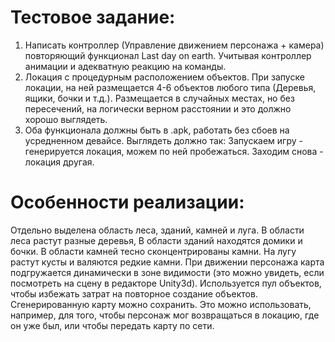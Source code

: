 # Тестовое задание:

1. Написать контроллер (Управление движением персонажа + камера) повторяющий функционал Last day on earth. Учитывая контроллер анимации и адекватную реакцию на команды. 
2. Локация с процедурным расположением объектов. При запуске локации, на ней размещается 4-6 объектов любого типа (Деревья, ящики, бочки и т.д.). Размещается в случайных местах, но без пересечений, на логически верном расстоянии и это должно хорошо выглядеть.
3. Оба функционала должны быть в .apk, работать без сбоев на усредненном девайсе. 
Выглядеть должно так: Запускаем игру - генерируется локация, можем по ней пробежаться. Заходим снова - локация другая.

# Особенности реализации:

Отдельно выделена область леса, зданий, камней и луга. 
В области леса растут разные деревья, 
В области зданий находятся домики и бочки. 
В области камней тесно сконцентрированы камни. 
На лугу растут кусты и валяются редкие камни.
При движении персонажа карта подгружается динамически в зоне видимости (это можно увидеть, если посмотреть на сцену в редакторе Unity3d). Используется пул объектов, чтобы избежать затрат на повторное создание объектов.
Сгенерированную карту можно сохранить. Это можно использовать, например, для того, чтобы персонаж мог возвращаться в локацию, где он уже был, или чтобы передать карту по сети.